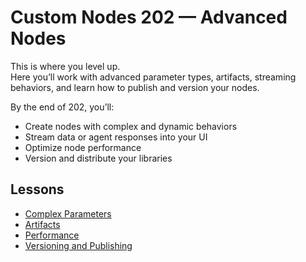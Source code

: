 # Custom Nodes 202 — Advanced Nodes

This is where you level up.\
Here you’ll work with advanced parameter types, artifacts, streaming behaviors, and learn how to publish and version your nodes.

By the end of 202, you’ll:

- Create nodes with complex and dynamic behaviors
- Stream data or agent responses into your UI
- Optimize node performance
- Version and distribute your libraries

## Lessons

- [Complex Parameters](complex-parameters.md)
- [Artifacts](artifacts.md)
- [Performance](performance.md)
- [Versioning and Publishing](versioning-publishing.md)
